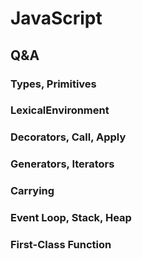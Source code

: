 # JavaScript

## Q&A

### Types, Primitives

### LexicalEnvironment

### Decorators, Call, Apply

### Generators, Iterators

### Carrying

### Event Loop, Stack, Heap

### First-Class Function
